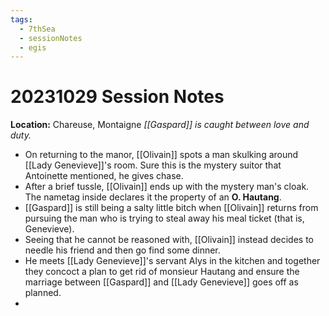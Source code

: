 ```yaml
---
tags:
  - 7thSea
  - sessionNotes
  - egis
---
```

# 20231029 Session Notes
**Location:** Chareuse, Montaigne
*[[Gaspard]] is caught between love and duty.*

- On returning to the manor, [[Olivain]] spots a man skulking around [[Lady Genevieve]]'s room.  Sure this is the mystery suitor that Antoinette mentioned, he gives chase.
- After a brief tussle, [[Olivain]] ends up with the mystery man's cloak.  The nametag inside declares it the property of an **O. Hautang**.
- [[Gaspard]] is still being a salty little bitch when [[Olivain]] returns from pursuing the man who is trying to steal away his meal ticket (that is, Genevieve).
- Seeing that he cannot be reasoned with, [[Olivain]] instead decides to needle his friend and then go  find some dinner.
- He meets [[Lady Genevieve]]'s servant Alys in the kitchen and together they concoct a plan to get rid of monsieur Hautang and ensure the marriage between [[Gaspard]] and [[Lady Genevieve]]  goes off as planned.
- 